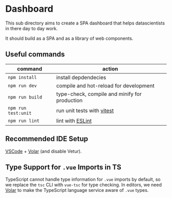 # Dashboard

This sub directory aims to create a SPA dashboard that helps datascientists in there day to day work.

It should build as a SPA and as a library of web components.

## Useful commands

| command             | action                                            |
|---------------------|---------------------------------------------------|
| `npm install`       | install depdendecies                              |
| `npm run dev`       | compile and hot-reload for development            |
| `npm run build`     | type-check, compile and minify for production     |
| `npm run test:unit` | run unit tests with [vitest](https://vitest.dev/) |
| `npm run lint`      | lint with [ESLint](https://eslint.org/)           |


## Recommended IDE Setup

[VSCode](https://code.visualstudio.com/) + [Volar](https://marketplace.visualstudio.com/items?itemName=Vue.volar) (and disable Vetur).

## Type Support for `.vue` Imports in TS

TypeScript cannot handle type information for `.vue` imports by default, so we replace the `tsc` CLI with `vue-tsc` for type checking. In editors, we need [Volar](https://marketplace.visualstudio.com/items?itemName=Vue.volar) to make the TypeScript language service aware of `.vue` types.
